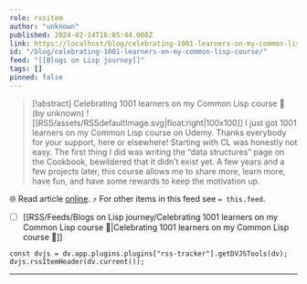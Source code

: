 ```yaml
---
role: rssitem
author: "unknown"
published: 2024-02-14T16:05:44.000Z
link: https://localhost/blog/celebrating-1001-learners-on-my-common-lisp-course/
id: "/blog/celebrating-1001-learners-on-my-common-lisp-course/"
feed: "[[Blogs on Lisp journey]]"
tags: []
pinned: false
---
```


> [!abstract] Celebrating 1001 learners on my Common Lisp course 🥳 (by unknown)
> ![[RSS/assets/RSSdefaultImage.svg|float:right|100x100]] I just got 1001 learners on my Common Lisp course on Udemy. Thanks everybody for your support, here or elsewhere! Starting with CL was honestly not easy. The first thing I did was writing the “data structures” page on the Cookbook, bewildered that it didn’t exist yet. A few years and a few projects later, this course allows me to share more, learn more, have fun, and have some rewards to keep the motivation up.

🌐 Read article [online](https://localhost/blog/celebrating-1001-learners-on-my-common-lisp-course/). ⤴ For other items in this feed see `= this.feed`.

- [ ] [[RSS/Feeds/Blogs on Lisp journey/Celebrating 1001 learners on my Common Lisp course 🥳|Celebrating 1001 learners on my Common Lisp course 🥳]]

~~~dataviewjs
const dvjs = dv.app.plugins.plugins["rss-tracker"].getDVJSTools(dv);
dvjs.rssItemHeader(dv.current());
~~~

- - -
